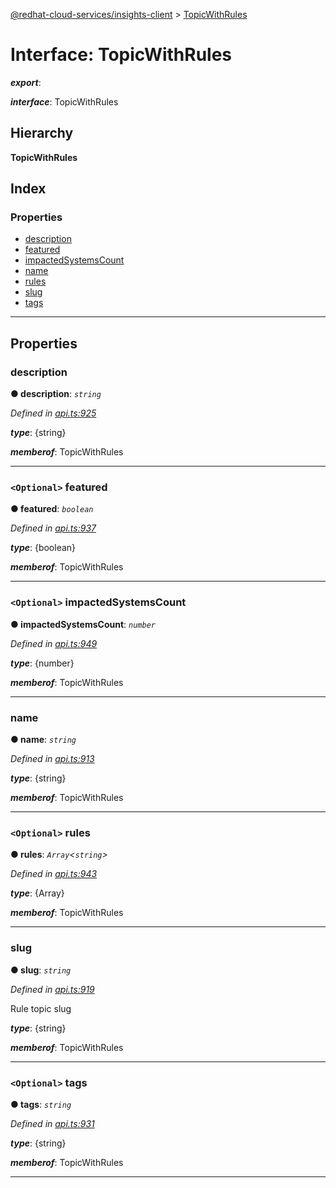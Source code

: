 [@redhat-cloud-services/insights-client](../README.md) > [TopicWithRules](../interfaces/topicwithrules.md)

# Interface: TopicWithRules

*__export__*: 

*__interface__*: TopicWithRules

## Hierarchy

**TopicWithRules**

## Index

### Properties

* [description](topicwithrules.md#description)
* [featured](topicwithrules.md#featured)
* [impactedSystemsCount](topicwithrules.md#impactedsystemscount)
* [name](topicwithrules.md#name)
* [rules](topicwithrules.md#rules)
* [slug](topicwithrules.md#slug)
* [tags](topicwithrules.md#tags)

---

## Properties

<a id="description"></a>

###  description

**● description**: *`string`*

*Defined in [api.ts:925](https://github.com/RedHatInsights/javascript-clients/blob/master/packages/insights/api.ts#L925)*

*__type__*: {string}

*__memberof__*: TopicWithRules

___
<a id="featured"></a>

### `<Optional>` featured

**● featured**: *`boolean`*

*Defined in [api.ts:937](https://github.com/RedHatInsights/javascript-clients/blob/master/packages/insights/api.ts#L937)*

*__type__*: {boolean}

*__memberof__*: TopicWithRules

___
<a id="impactedsystemscount"></a>

### `<Optional>` impactedSystemsCount

**● impactedSystemsCount**: *`number`*

*Defined in [api.ts:949](https://github.com/RedHatInsights/javascript-clients/blob/master/packages/insights/api.ts#L949)*

*__type__*: {number}

*__memberof__*: TopicWithRules

___
<a id="name"></a>

###  name

**● name**: *`string`*

*Defined in [api.ts:913](https://github.com/RedHatInsights/javascript-clients/blob/master/packages/insights/api.ts#L913)*

*__type__*: {string}

*__memberof__*: TopicWithRules

___
<a id="rules"></a>

### `<Optional>` rules

**● rules**: *`Array`<`string`>*

*Defined in [api.ts:943](https://github.com/RedHatInsights/javascript-clients/blob/master/packages/insights/api.ts#L943)*

*__type__*: {Array}

*__memberof__*: TopicWithRules

___
<a id="slug"></a>

###  slug

**● slug**: *`string`*

*Defined in [api.ts:919](https://github.com/RedHatInsights/javascript-clients/blob/master/packages/insights/api.ts#L919)*

Rule topic slug

*__type__*: {string}

*__memberof__*: TopicWithRules

___
<a id="tags"></a>

### `<Optional>` tags

**● tags**: *`string`*

*Defined in [api.ts:931](https://github.com/RedHatInsights/javascript-clients/blob/master/packages/insights/api.ts#L931)*

*__type__*: {string}

*__memberof__*: TopicWithRules

___

